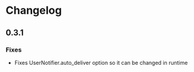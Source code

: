 # Changelog

## 0.3.1

### Fixes

 * Fixes UserNotifier.auto_deliver option so it can be changed in runtime
